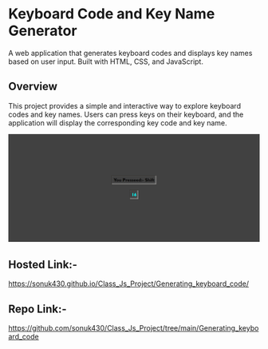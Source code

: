# Keyboard Code and Key Name Generator

A web application that generates keyboard codes and displays key names based on user input. Built with HTML, CSS, and JavaScript.

## Overview

This project provides a simple and interactive way to explore keyboard codes and key names. Users can press keys on their keyboard, and the application will display the corresponding key code and key name.

![Alt text](image.png)

## Hosted Link:-
https://sonuk430.github.io/Class_Js_Project/Generating_keyboard_code/
## Repo Link:- 
https://github.com/sonuk430/Class_Js_Project/tree/main/Generating_keyboard_code